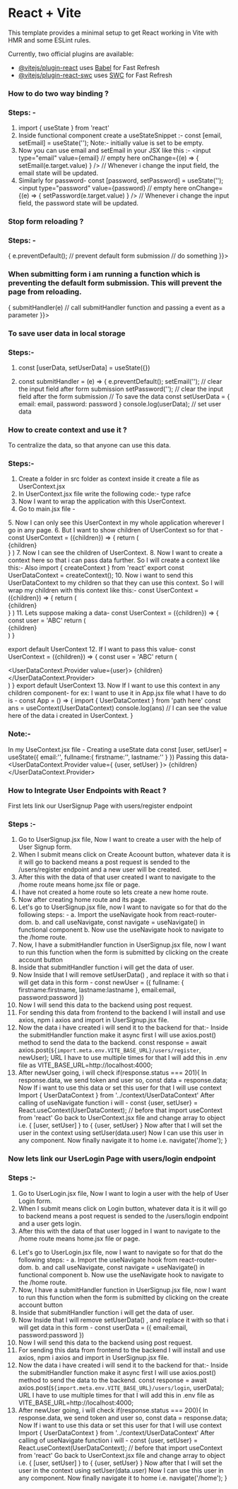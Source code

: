 # React + Vite

This template provides a minimal setup to get React working in Vite with HMR and some ESLint rules.

Currently, two official plugins are available:

- [@vitejs/plugin-react](https://github.com/vitejs/vite-plugin-react/blob/main/packages/plugin-react/README.md) uses [Babel](https://babeljs.io/) for Fast Refresh
- [@vitejs/plugin-react-swc](https://github.com/vitejs/vite-plugin-react-swc) uses [SWC](https://swc.rs/) for Fast Refresh

### How to do two way binding ?
### Steps: -
1. import { useState }  from 'react'
2. Inside functional component create a useStateSnippet :-
const [email, setEmail] = useState('');
Note:- initially value is set to be empty.
3. Now you can use email and setEmail in your JSX like this :-
<input type="email"
 value={email} // empty here 
 onChange={(e) => {
   setEmail(e.target.value)
   } />
// Whenever i change the input field, the email state will be updated.
4. Similarly for password-
const [password, setPassword] = useState('');
<input type="password"
value={password} // empty here
onChange={(e) => {
   setPassword(e.target.value)
   } />
// Whenever i change the input field, the password state will be updated.

### Stop form reloading ?
### Steps: -
<form onSubmit={(e) => {
   e.preventDefault(); // prevent default form submission
   // do something
   }}>
</form>

### When submitting form i am running a function which is preventing the default form submission. This will prevent the page from reloading.
<form onSubmit={(e) => {
   submitHandler(e) // call submitHandler function and passing a event as a parameter
   }}>
</form>

### To save user data in local storage
### Steps:-
1. const [userData, setUserData] = useState({})

2. const submitHandler = (e) => {
   e.preventDefault();
   setEmail(''); // clear the input field after form submission
   setPassword(''); // clear the input field after the form submission
   // To save the data
   const setUserData = {
      email: email,
      password: password
      }
   console.log(userData); // set user data

### How to create context and use it ?
To centralize the data, so that anyone can use this data.
### Steps:-
1. Create a folder in src folder as context inside it create a file as UserContext.jsx
2. In UserContext.jsx file write the following code:-
   type rafce
3. Now I want to wrap the application with this UserContext.
4. Go to main.jsx file -
 <UserContext>
   <App />
   </UserContext>
5. Now I can only see this UserContext in my whole application wherever I go in any page.
6. But I want to show children of UserContext so for that -
  const UserContext = ({children}) => {
   return (
      <div>
      {children}
      </div>
  }
)
7. Now I can see the children of UserContext.
8. Now I want to create a context here so that i can pass data further.
   So I will create a context like this:-
   Also import { createContext } from 'react'
export const UserDataContext = createContext();
10. Now i want to send this UserDataContext to my children so that they can use this context.
So I will wrap my children with this context like this:-
 const UserContext = ({children}) => {
   return (
      <div>
      <UserDataContext.Provider>
       {children}
      </UserDataContext.Provider>
      </div>
  }
)
11. Lets suppose making a data-
const UserContext = ({children}) => {
   const user = 'ABC'
   return (
      <div>
      <UserDataContext.Provider>
       {children}
      </UserDataContext.Provider>
      </div>
   )
  }

  export default UserContext
12. If I want to pass this value-
const UserContext = ({children}) => {
   const user = 'ABC'
   return (
      <div>
      <UserDataContext.Provider value={user}>
       {children}
      </UserDataContext.Provider>
      </div>
   )
  }
  export default UserContext
13. Now If I want to use this context in any children component-
for ex: I want to use it in App.jsx file what I have to do is -
const App = () => {
   import { UserDataContext } from 'path here'
   const ans = useContext(UserDataContext)
   console.log(ans) // I can see the value here of the data i created in UserContext.
} 

### Note:-
In my UseContext.jsx file -
Creating a useState data
const [user, setUser] = useState({
   email:'',
   fullname:{
      firstname:'',
      lastname:''
   }
})
Passing this data-
<UserDataContext.Provider value={ {user, setUser} }>
{children}
</UserDataContext.Provider>

### How to Integrate User Endpoints with React ?
First lets link our UserSignup Page with users/register endpoint 
### Steps :-
1. Go to UserSignup.jsx file, Now I want to create a user with the help of User Signup form.
2. When I submit means click on Create Acoount button, whatever data it is it will go to backend means a post request is sended to the /users/register endpoint and a new user will be created.
3. After this with the data of that user created I want to navigate to the /home route means home.jsx file or page.
4. I have not created a home route so lets create a new home route.
5. Now after creating home route and its page.
6. Let's go to UserSignup.jsx file, now I want to navigate so for that do the following steps: -
   a. Import the useNavigate hook from react-router-dom.
   b. and call useNavigate, const navigate = useNavigate() in functional component
   b. Now use the useNavigate hook to navigate to the /home route.  
7. Now, I have a submitHandler function in UserSignup.jsx file, now I want to run this function when the form is submitted by clicking on the create account button
8. Inside that submitHandler function i will get the data of user.
9. Now Inside that I will remove setUserData() , and replace it with so that i will get data in this form -
   const newUser = ({
    fullname: {
        firstname:firstname,
        lastname:lastname
    },
    email:email,
    password:password
   })
10. Now I will send this data to the backend using post request.
11. For sending this data from frontend to the backend I will install and use axios, npm i axios and import in UserSignup.jsx file.
12. Now the data i have created i will send it to the backend for that:-
    Inside the submitHandler function make it async first I will use axios.post() method to send the data to the backend.
const response = await axios.post(`${import.meta.env.VITE_BASE_URL}/users/register`, newUser);
URL I have to use multiple times for that I will add this in .env file as VITE_BASE_URL=http://localhost:4000;
13. After newUser going, i will check if(response.status === 201){
   In response.data, we send token and user so,
   const data = response.data;
   Now If i want to use this data or set this user for that I will use context
   Import { UserDataContext } from '../context/UserDataContext'
   After calling of useNavigate function i will -
   const {user, setUser} = React.useContext(UserDataContext); // before that import useContext from 'react'
   Go back to UserContext.jsx file and change array to object i.e. { [user, setUser] } to { {user, setUser} }
   Now after that I will set the user in the context using setUser(data.user)
   Now I can use this user in any component.
   Now finally navigate it to home i.e. navigate('/home');
}

### Now lets link our UserLogin Page with users/login endpoint 
### Steps :-
1. Go to UserLogin.jsx file, Now I want to login a user with the help of User Login form.
2. When I submit means click on Login button, whatever data it is it will go to backend means a post request is sended to the /users/login endpoint and a user gets login.
3. After this with the data of that user logged in I want to navigate to the /home route means home.jsx file or page.
<!-- 4. I have not created a home route so lets create a new home route.
5. Now after creating home route and its page. -->
6. Let's go to UserLogin.jsx file, now I want to navigate so for that do the following steps: -
   a. Import the useNavigate hook from react-router-dom.
   b. and call useNavigate, const navigate = useNavigate() in functional component
   b. Now use the useNavigate hook to navigate to the /home route.  
7. Now, I have a submitHandler function in UserSignup.jsx file, now I want to run this function when the form is submitted by clicking on the create account button
8. Inside that submitHandler function i will get the data of user.
9. Now Inside that I will remove setUserData() , and replace it with so that i will get data in this form -
   const userData = ({
    email:email,
    password:password
   })
10. Now I will send this data to the backend using post request.
11. For sending this data from frontend to the backend I will install and use axios, npm i axios and import in UserSignup.jsx file.
12. Now the data i have created i will send it to the backend for that:-
    Inside the submitHandler function make it async first I will use axios.post() method to send the data to the backend.
const response = await axios.post(`${import.meta.env.VITE_BASE_URL}/users/login`, userData);
URL I have to use multiple times for that I will add this in .env file as VITE_BASE_URL=http://localhost:4000;
13. After newUser going, i will check if(response.status === 200){
   In response.data, we send token and user so,
   const data = response.data;
   Now If i want to use this data or set this user for that I will use context
   Import { UserDataContext } from '../context/UserDataContext'
   After calling of useNavigate function i will -
   const {user, setUser} = React.useContext(UserDataContext); // before that import useContext from 'react'
   Go back to UserContext.jsx file and change array to object i.e. { [user, setUser] } to { {user, setUser} }
   Now after that I will set the user in the context using setUser(data.user)
   Now I can use this user in any component.
   Now finally navigate it to home i.e. navigate('/home');
}